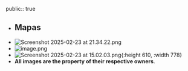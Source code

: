 public:: true

- ## Mapas
- ![Screenshot 2025-02-23 at 21.34.22.png](../assets/Screenshot_2025-02-23_at_21.34.22_1740346637292_0.png)
- ![image.png](../assets/image_1746445341163_0.png)
- ![Screenshot 2025-02-23 at 15.02.03.png](../assets/Screenshot_2025-02-23_at_15.02.03_1740322967072_0.png){:height 610, :width 778}
- **All images are the property of their respective owners**.